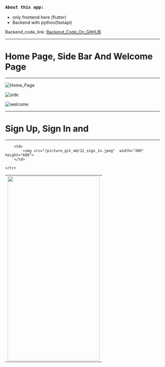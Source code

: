
### `About this app:`
- only frontend here (flutter)
- Backend with python(fastapi) 

Backend_code_link: [Backend_Code_On_GitHUB](https://github.com/yasin-arafat-05/2nd_Sem_Project_Backend)

---
# Home Page, Side Bar And Welcome Page
---

![Home_Page](/picture_git_md/01_home_page.jpeg)


![side](/picture_git_md/09_side_bar.jpeg)


![welcome](/picture_git_md/11_welcome_page.jpeg)


---
# Sign Up, Sign In and 
---

<table>
    <tr >
        <td>
            <img src="/picture_git_md/10_sign_up.jpeg"  width="300" height="600">
         </td>

        <td>
            <img src="/picture_git_md/12_sign_in.jpeg"  width="300" height="600">
        </td>

    </tr>
</table>




